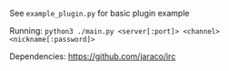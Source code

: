 See `example_plugin.py` for basic plugin example

Running: `python3 ./main.py <server[:port]> <channel> <nickname[:password]>`

Dependencies: https://github.com/jaraco/irc
